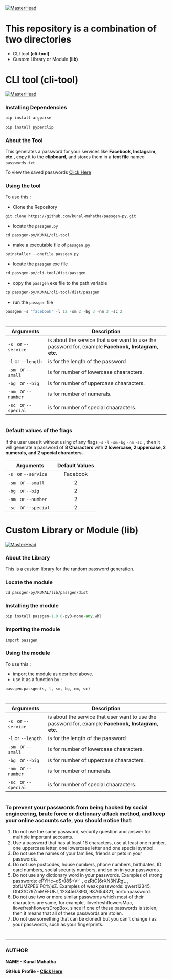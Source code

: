 [![MasterHead](https://raw.githubusercontent.com/kunal-mahatha/passgen-py/main/KUNAL/cli-banner.gif)](https://username.github.io)

# This repository is a combination of two directories
 - CLI tool **(cli-tool)**
 - Custom Library or Module **(lib)**

#

# CLI tool **(cli-tool)**

[![MasterHead](https://raw.githubusercontent.com/kunal-mahatha/passgen-py/main/KUNAL/cli-tool/cli-banner.png)](https://username.github.io)

### Installing Dependencies

```python
pip install argparse
```
```python
pip install pyperclip
```

### About the Tool
This generates a password for your services like **Facebook, Instagram, etc.**, copy it to the **clipboard**, and stores them in a **text file** named `passwords.txt` .

To view the saved passwords [Click Here](https://github.com/kunal-mahatha/passgen-py/blob/main/KUNAL/cli-tool/passwords.txt)

### Using the tool
 To use this :
  - Clone the Repository
  ```python3
  git clone https://github.com/kunal-mahatha/passgen-py.git
  ```
  - locate the `passgen.py`
  ```python3
  cd passgen-py/KUNAL/cli-tool
  ```
  - make a executable file of `passgen.py`
  ```python
  pyinstaller --onefile passgen.py
  ```
  - locate the `passgen` exe file
  ```python
  cd passgen-py/cli-tool/dist/passgen
  ```
  - copy the `passgen` exe file to the path variable
  ```python
  cp passgen-py/KUNAL/cli-tool/dist/passgen
  ```
  - run the `passgen` file
  ```python
passgen -s "facebook" -l 12 -sm 2 -bg 3 -nm 3 -sc 2
```
# 

| Arguments            |       Description                                                                                  |
| ---------------------|----------------------------------------------------------------------------------------------------| 
|`-s ` or `--service ` | is about the service that user want to use the password for, example **Facebook, Instagram, etc.** |
|`-l` or `--length` | is for the length of the password |
|`-sm ` or `--small `  | is for number of lowercase chaaracters.|
|`-bg ` or `--big `    | is for number of uppercase chaaracters.|
|`-nm ` or `--number ` | is for number of numerals.|
|`-sc ` or `--special `| is for number of special chaaracters.|

# 


### Default values of the flags
If the user uses it without using of any flags `-s` `-l` `-sm` `-bg` `-nm` `-sc `, then it will generate a password of **8 Characters** with **2 lowercase, 2 uppercase, 2 numerals, and 2 special characters.**

| Arguments | Default Values |
|-----------|:-------:|
|`-s ` or `--service ` | Facebook |
|`-sm ` or `--small `  | 2 |
|`-bg ` or `--big `    | 2 |
|`-nm ` or `--number ` | 2 |
|`-sc ` or `--special `| 2 |

#

# Custom Library or Module **(lib)**

[![MasterHead](https://raw.githubusercontent.com/kunal-mahatha/passgen-py/main/KUNAL/lib/cli.png)](https://username.github.io)

### About the Library
This is a custom library for the random password generation.

### Locate the module
```python3
cd passgen-py/KUNAL/lib/passgen/dist
```

### Installing the module
```python
pip install passgen-1.0.0-py3-none-any.whl
```
### Importing the module
```pythom
import passgen
```

### Using the module
To use this : 
 - import the module as desribed above.
 - use it as a function by : 
 ```python3
 passgen.passgen(s, l, sm, bg, nm, sc)
 ```
 
 # 
 
| Arguments            |       Description                                                                                  |
| ---------------------|----------------------------------------------------------------------------------------------------| 
|`-s ` or `--service ` | is about the service that user want to use the password for, example **Facebook, Instagram, etc.** |  
|`-l` or `--length` | is for the length of the password |
|`-sm ` or `--small `  | is for number of lowercase chaaracters.|
|`-bg ` or `--big `    | is for number of uppercase chaaracters.|
|`-nm ` or `--number ` | is for number of numerals.|
|`-sc ` or `--special `| is for number of special chaaracters.|


#

### To prevent your passwords from being hacked by social engineering, brute force or dictionary attack method, and keep your online accounts safe, you should notice that:
1. Do not use the same password, security question and answer for multiple important accounts.
2. Use a password that has at least 16 characters, use at least one number, one uppercase letter, one lowercase letter and one special symbol.
3. Do not use the names of your families, friends or pets in your passwords.
4. Do not use postcodes, house numbers, phone numbers, birthdates, ID card numbers, social security numbers, and so on in your passwords.
5. Do not use any dictionary word in your passwords. Examples of strong passwords: ePYHc~dS*)8$+V-' , qzRtC{6rXN3N\RgL , zbfUMZPE6`FC%)sZ. Examples of weak passwords: qwert12345, Gbt3fC79ZmMEFUFJ, 1234567890, 987654321, nortonpassword. 
6. Do not use two or more similar passwords which most of their characters are same, for example, ilovefreshflowersMac, ilovefreshflowersDropBox, since if one of these passwords is stolen, then it means that all of these passwords are stolen.
7. Do not use something that can be cloned( but you can't change ) as your passwords, such as your fingerprints.

# 


# 
-----------------------------------------------------------------------------------------------------------------------------------------------------------------
### AUTHOR
**NAME - Kunal Mahatha**

**GitHub Profile - [Click Here](https://github.com/kunal-mahatha)**
